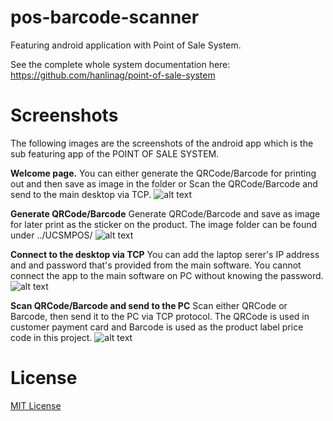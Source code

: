 # pos-barcode-scanner
Featuring android application with Point of Sale System.

See the complete whole system documentation here: https://github.com/hanlinag/point-of-sale-system

# Screenshots
The following images are the screenshots of the android app which is the sub featuring app of the POINT OF SALE SYSTEM.

**Welcome page.**
You can either generate the QRCode/Barcode for printing out and then save as image in the folder or Scan the QRCode/Barcode and send to the main desktop via TCP.
![alt text](https://github.com/hanlinag/pos-barcode-scanner/blob/master/images/ss1.png?raw=true)

**Generate QRCode/Barcode**
Generate QRCode/Barcode and save as image for later print as the sticker on the product. The image folder can be found under ../UCSMPOS/ 
![alt text](https://github.com/hanlinag/pos-barcode-scanner/blob/master/images/ss2.png?raw=true)

**Connect to the desktop via TCP**
You can add the laptop serer's IP address and and password that's provided from the main software. You cannot connect the app to the main software on PC without knowing the password.
![alt text](https://github.com/hanlinag/pos-barcode-scanner/blob/master/images/ss3.png?raw=true)

**Scan QRCode/Barcode and send to the PC**
Scan either QRCode or Barcode, then send it to the PC via TCP protocol. The QRCode is used in customer payment card and Barcode is used as the product label price code in this project.
![alt text](https://github.com/hanlinag/pos-barcode-scanner/blob/master/images/ss4.png?raw=truee)


# License
[MIT License](LICENSE)

